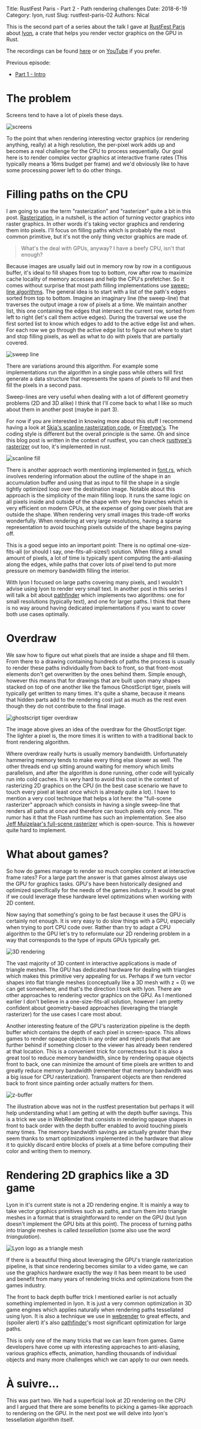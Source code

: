 Title: RustFest Paris - Part 2 - Path rendering challenges
Date: 2018-6-19
Category: lyon, rust
Slug: rustfest-paris-02
Authors: Nical

This is the second part of a series about the talk I gave at [RustFest Paris](https://paris.rustfest.eu/) about [lyon](https://github.com/nical/lyon), a crate that helps you render vector graphics on the GPU in Rust.

The recordings can be found [here](https://app.media.ccc.de/v/rustfest18-7-vector_graphics_rendering_on_the_gpu_in_rust_with_lyon) or on [YouTube](https://www.youtube.com/watch?v=2Ng5kpDirDI&list=PL85XCvVPmGQgdqz9kz6qH3SI_hp7Zb4s1&index=7) if you prefer.

Previous episode:

 - [Part 1 - Intro](rustfest-paris-01.html)

# The problem

Screens tend to have a lot of pixels these days.

![screens]({filename}/images/rustfest/screen.svg)

To the point that when rendering interesting vector graphics (or rendering anything, really) at a high resolution, the per-pixel work adds up and becomes a real challenge for the CPU to process sequentially. Our goal here is to render complex vector graphics at interactive frame rates (This typically means a 16ms budget per frame) and we'd obviously like to have some processing power left to do other things.

# Filling paths on the CPU

I am going to use the term "rasterization" and "rasterizer" quite a bit in this post. [Rasterization](https://en.wikipedia.org/wiki/Rasterisation), in a nutshell, is the action of turning vector graphics into raster graphics. In other words it's taking vector graphics and rendering them into pixels. I'll focus on filling paths which is probably the most common primitive, but it's not the only thing vector graphics are made of.

> What's the deal with GPUs, anyway? I have a beefy CPU, isn't that enough?

Because images are usually laid out in memory row by row in a contiguous buffer, it's ideal to fill shapes from top to bottom, row after row to maximize cache locality of memory accesses and help the CPU's prefetcher.
So it comes without surprise that most path filling implementations use [sweep-line algorithms](https://en.wikipedia.org/wiki/Sweep_line_algorithm). The general idea is to start with a list of the path's edges sorted from top to bottom. Imagine an imaginary line (the sweep-line) that traverses the output image a row of pixels at a time. We maintain another list, this one containing the edges that intersect the current row, sorted from left to right (let's call them active edges). During the traversal we use the first sorted list to know which edges to add to the active edge list and when. For each row we go through the active edge list to figure out where to start and stop filling pixels, as well as what to do with pixels that are partially covered.

![sweep line]({filename}/images/rustfest/sweepline.gif)

There are variations around this algorithm. For example some implementations run the algorithm in a single pass while others will first generate a data structure that represents the spans of pixels to fill and then fill the pixels in a second pass.

Sweep-lines are very useful when dealing with a lot of different geometry problems (2D and 3D alike) I think that I'll come back to what I like so much about them in another post (maybe in part 3).

For now if you are interested in knowing more about this stuff I recommend having a look at [Skia's scanline rasterization code](https://searchfox.org/mozilla-central/rev/3737701cfab93ccea04c0e9cab211ad10f931d87/gfx/skia/skia/src/core/SkScan_Path.cpp#106), or [Freetype's](http://git.savannah.gnu.org/cgit/freetype/freetype2.git/tree/src/raster/ftraster.c?id=af585ad4fec965fa85f5d61c759f3bc940936de4#n2652). The coding style is different but the overall principle is the same. Oh and since this blog post is written in the context of rustfest, you can check [rusttype's rasterizer](https://github.com/redox-os/rusttype/blob/master/src/rasterizer.rs) out too, it's implemented in rust.

![scanline fill]({filename}/images/rustfest/raster.svg)

There is another approach worth mentioning implemented in [font.rs](https://medium.com/@raphlinus/inside-the-fastest-font-renderer-in-the-world-75ae5270c445), which involves rendering information about the outline of the shape in an accumulation buffer and using that as input to fill the shape in a single tightly optimized loop over the destination image. Notable about this approach is the simplicity of the main filling loop. It runs the same logic on all pixels inside and outside of the shape with very few branches which is very efficient on modern CPUs, at the expense of going over pixels that are outside the shape. When rendering very small images this trade-off works wonderfully. When rendering at very large resolutions, having a sparse representation to avoid touching pixels outside of the shape begins paying off.

This is a good segue into an important point: There is no optimal one-size-fits-all (or should I say, one-fits-all-sizes!) solution.
When filling a small amount of pixels, a lot of time is typically spent computing the anti-aliasing along the edges, while paths that cover lots of pixel tend to put more pressure on memory bandwidth filling the interior.

With lyon I focused on large paths covering many pixels, and I wouldn't advise using lyon to render very small text. In another post in this series I will talk a bit about [pathfinder](https://github.com/pcwalton/pathfinder) which implements two algorithms: one for small resolutions (typically text), and one for larger paths.
I think that there is no way around having dedicated implementations if you want to cover both use cases optimally.

# Overdraw

We saw how to figure out what pixels that are inside a shape and fill them. From there to a drawing containing hundreds of paths the process is usually to render these paths individually from back to front, so that front-most elements don't get overwritten by the ones behind them.
Simple enough, however this means that for drawings that are built upon many shapes stacked on top of one another like the famous GhostScript tiger, pixels will typically get written to many times. It's quite a shame, because it means that hidden parts add to the rendering cost just as much as the rest even though they do not contribute to the final image.

![ghostscript tiger overdraw]({filename}/images/rustfest/tiger-overdraw.svg)

The image above gives an idea of the overdraw for the GhostScript tiger. The lighter a pixel is, the more times it is written to with a traditional back to front rendering algorithm.

Where overdraw really hurts is usually memory bandwidth. Unfortunately hammering memory tends to make every thing else slower as well. The other threads end up sitting around waiting for memory which limits parallelism, and after the algorithm is done running, other code will typically run into cold caches. It is very hard to avoid this cost in the context of rasterizing 2D graphics on the CPU (in the best case scenario we have to touch every pixel at least once which is already quite a lot).
I have to mention a very cool technique that helps a lot here: the "full-scene rasterizer" approach which consists in having a single sweep-line that renders all paths at once and therefore can touch pixels only once. The rumor has it that the Flash runtime has such an implementation. See also [Jeff Muizelaar's full-scene rasterizer](https://github.com/jrmuizel/full-scene-rasterizer/) which is open-source. This is however quite hard to implement.

# What about games?

So how do games manage to render so much complex content at interactive frame rates?
For a large part the answer is that games almost always use the GPU for graphics tasks. GPU's have been historically designed and optimized specifically for the needs of the games industry. It would be great if we could leverage these hardware level optimizations when working with 2D content.

Now saying that something's going to be fast because it uses the GPU is certainly not enough. It is very easy to do slow things with a GPU, especially when trying to port CPU code over. Rather than try to adapt a CPU algorithm to the GPU let's try to reformulate our 2D rendering problem in a way that corresponds to the type of inputs GPUs typically get.

![3D rendering]({filename}/images/rustfest/3d.svg)

The vast majority of 3D content in interactive applications is made of triangle meshes. The GPU has dedicated hardware for dealing with triangles which makes this primitive very appealing for us. Perhaps if we turn vector shapes into flat triangle meshes (conceptually like a 3D mesh with z = 0) we can get somewhere, and that's the direction I took with lyon.
There are other approaches to rendering vector graphics on the GPU. As I mentioned earlier I don't believe in a one-size-fits-all solution, however I am pretty confident about geometry-based approaches (leveraging the triangle rasterizer) for the use cases I care most about.

Another interesting feature of the GPU's rasterization pipeline is the depth buffer which contains the depth of each pixel in screen-space. This allows games to render opaque objects in any order and reject pixels that are further behind if something closer to the viewer has already been rendered at that location.
This is a convenient trick for correctness but it is also a great tool to reduce memory bandwidth, since by rendering opaque objects front to back, one can minimize the amount of time pixels are written to and greatly reduce memory bandwidth (remember that memory bandwidth was a big issue for CPU rasterization). Transparent objects are then rendered back to front since painting order actually matters for them.

![z-buffer]({filename}/images/rustfest/zbuffer.png)

The illustration above was not in the rustfest presentation but perhaps it will help understanding what I am getting at with the depth buffer savings. This is a trick we use in WebRender that consists in rendering opaque shapes in front to back order with the depth buffer enabled to avoid touching pixels many times.
The memory bandwidth savings are actually greater than they seem thanks to smart optimizations implemented in the hardware that allow it to quickly discard entire blocks of pixels at a time before computing their color and writing them to memory.

# Rendering 2D graphics like a 3D game

Lyon in it's current state is not a 2D rendering engine. It is mainly a way to take vector graphics primitives such as paths, and turn them into triangle meshes in a format that is straightforward to render on the GPU (but lyon doesn't implement the GPU bits at this point). The process of turning paths into triangle meshes is called *tessellation* (some also use the word *triangulation*).

![Lyon logo as a triangle mesh]({filename}/images/lyon-logo-tessellated.png)

If there is a beautiful thing about leveraging the GPU's triangle rasterization pipeline, is that since rendering becomes similar to a video game, we can use the graphics hardware exactly the way it has been meant to be used and benefit from many years of rendering tricks and optimizations from the games industry.

The front to back depth buffer trick I mentioned earlier is not actually something implemented in lyon. It is just a very common optimization in 3D game engines which applies naturally when rendering paths tessellated using lyon. It is also a technique we use in [webrender](https://github.com/servo/webrender) to great effects, and (spoiler alert) it's also [pathfinder](https://github.com/pcwalton/pathfinder)'s most significant optimization for large paths.

This is only one of the many tricks that we can learn from games. Game developers have come up with interesting approaches to anti-aliasing, various graphics effects, animation, handling thousands of individual objects and many more challenges which we can apply to our own needs.

# À suivre...

This was part two. We had a superficial look at 2D rendering on the CPU and I argued that there are some benefits to picking a games-like approach to rendering on the GPU.
In the next post we will delve into lyon's tessellation algorithm itself.
